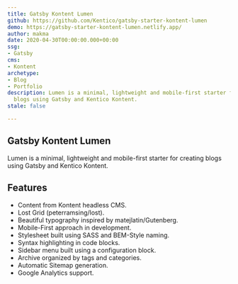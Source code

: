 ```yaml
---
title: Gatsby Kontent Lumen
github: https://github.com/Kentico/gatsby-starter-kontent-lumen
demo: https://gatsby-starter-kontent-lumen.netlify.app/
author: makma
date: 2020-04-30T00:00:00.000+00:00
ssg:
- Gatsby
cms:
- Kontent
archetype:
- Blog
- Portfolio
description: Lumen is a minimal, lightweight and mobile-first starter for creating
  blogs using Gatsby and Kentico Kontent.
stale: false

---
```

## Gatsby Kontent Lumen

Lumen is a minimal, lightweight and mobile-first starter for creating blogs using Gatsby and Kentico Kontent.

## Features

* Content from Kontent headless CMS.
* Lost Grid (peterramsing/lost).
* Beautiful typography inspired by matejlatin/Gutenberg.
* Mobile-First approach in development.
* Stylesheet built using SASS and BEM-Style naming.
* Syntax highlighting in code blocks.
* Sidebar menu built using a configuration block.
* Archive organized by tags and categories.
* Automatic Sitemap generation.
* Google Analytics support.